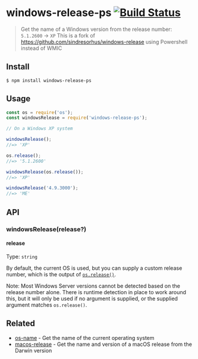 # windows-release-ps [![Build Status](https://travis-ci.com/landsfiskalen/windows-release-ps.svg?branch=master)](https://travis-ci.com/landsfiskalen/windows-release-ps)

> Get the name of a Windows version from the release number: `5.1.2600` → `XP`
> This is a fork of https://github.com/sindresorhus/windows-release using Powershell instead of WMIC


## Install

```
$ npm install windows-release-ps
```


## Usage

```js
const os = require('os');
const windowsRelease = require('windows-release-ps');

// On a Windows XP system

windowsRelease();
//=> 'XP'

os.release();
//=> '5.1.2600'

windowsRelease(os.release());
//=> 'XP'

windowsRelease('4.9.3000');
//=> 'ME'
```


## API

### windowsRelease(release?)

#### release

Type: `string`

By default, the current OS is used, but you can supply a custom release number, which is the output of [`os.release()`](https://nodejs.org/api/os.html#os_os_release).

Note: Most Windows Server versions cannot be detected based on the release number alone. There is runtime detection in place to work around this, but it will only be used if no argument is supplied, or the supplied argument matches `os.release()`.


## Related

- [os-name](https://github.com/sindresorhus/os-name) - Get the name of the current operating system
- [macos-release](https://github.com/sindresorhus/macos-release) - Get the name and version of a macOS release from the Darwin version

